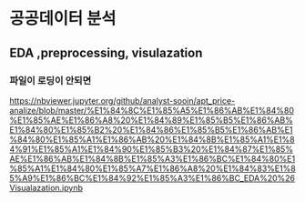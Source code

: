 
# 공공데이터 분석  

## EDA ,preprocessing, visulazation

### 파일이 로딩이 안되면
https://nbviewer.jupyter.org/github/analyst-sooin/apt_price-analize/blob/master/%E1%84%8C%E1%85%A5%E1%86%AB%E1%84%80%E1%85%AE%E1%86%A8%20%E1%84%89%E1%85%B5%E1%86%AB%E1%84%80%E1%85%B2%20%E1%84%86%E1%85%B5%E1%86%AB%E1%84%80%E1%85%A1%E1%86%AB%20%E1%84%8B%E1%85%A1%E1%84%91%E1%85%A1%E1%84%90%E1%85%B3%20%E1%84%87%E1%85%AE%E1%86%AB%E1%84%8B%E1%85%A3%E1%86%BC%E1%84%80%E1%85%A1%E1%84%80%E1%85%A7%E1%86%A8%20%E1%84%83%E1%85%A9%E1%86%BC%E1%84%92%E1%85%A3%E1%86%BC_EDA%20%26Visualazation.ipynb
